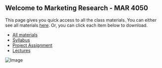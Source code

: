 ## Welcome to Marketing Research - MAR 4050

This page gives you quick access to all the class materials. You can either see all materials [here](https://github.com/mikenguyen13/mar4050_F21). Or, you can click each item below to download.

 * [All materials](https://github.com/mikenguyen13/mar4050_F21/archive/refs/heads/master.zip)
 * [Syllabus](https://github.com/mikenguyen13/mar4050_F21/raw/master/mar4050_F21_MikeN.pdf)
 * [Project Assignment]()
 * [Lectures]()

![Image](src)


